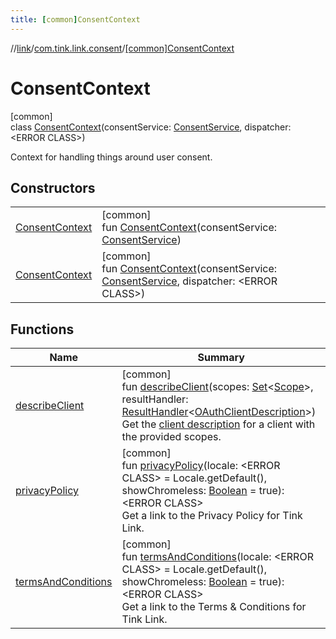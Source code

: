 ```yaml
---
title: [common]ConsentContext
---
```

//[link](../../../index.html)/[com.tink.link.consent](../index.html)/[[common]ConsentContext](index.html)



# ConsentContext



[common]\
class [ConsentContext](index.html)(consentService: [ConsentService](../../com.tink.service.consent/[common]-consent-service/index.html), dispatcher: &lt;ERROR CLASS&gt;)

Context for handling things around user consent.



## Constructors


| | |
|---|---|
| [ConsentContext](-consent-context.html) | [common]<br>fun [ConsentContext](-consent-context.html)(consentService: [ConsentService](../../com.tink.service.consent/[common]-consent-service/index.html)) |
| [ConsentContext](-consent-context.html) | [common]<br>fun [ConsentContext](-consent-context.html)(consentService: [ConsentService](../../com.tink.service.consent/[common]-consent-service/index.html), dispatcher: &lt;ERROR CLASS&gt;) |


## Functions


| Name | Summary |
|---|---|
| [describeClient](describe-client.html) | [common]<br>fun [describeClient](describe-client.html)(scopes: [Set](https://kotlinlang.org/api/latest/jvm/stdlib/kotlin.collections/-set/index.html)&lt;[Scope](../../com.tink.model.user/[common]-scope/index.html)&gt;, resultHandler: [ResultHandler](../../com.tink.service.handler/[common]-result-handler/index.html)&lt;[OAuthClientDescription](../../com.tink.model.consent/[common]-o-auth-client-description/index.html)&gt;)<br>Get the [client description](../../com.tink.model.consent/[common]-o-auth-client-description/index.html) for a client with the provided scopes. |
| [privacyPolicy](privacy-policy.html) | [common]<br>fun [privacyPolicy](privacy-policy.html)(locale: &lt;ERROR CLASS&gt; = Locale.getDefault(), showChromeless: [Boolean](https://kotlinlang.org/api/latest/jvm/stdlib/kotlin/-boolean/index.html) = true): &lt;ERROR CLASS&gt;<br>Get a link to the Privacy Policy for Tink Link. |
| [termsAndConditions](terms-and-conditions.html) | [common]<br>fun [termsAndConditions](terms-and-conditions.html)(locale: &lt;ERROR CLASS&gt; = Locale.getDefault(), showChromeless: [Boolean](https://kotlinlang.org/api/latest/jvm/stdlib/kotlin/-boolean/index.html) = true): &lt;ERROR CLASS&gt;<br>Get a link to the Terms & Conditions for Tink Link. |

